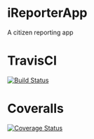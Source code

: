 # iReporterApp
A citizen reporting app


# TravisCI
[![Build Status](https://travis-ci.org/Chiazokam/iReporterApp.svg?branch=master)](https://travis-ci.org/Chiazokam/iReporterApp)

# Coveralls
[![Coverage Status](https://coveralls.io/repos/github/Chiazokam/iReporterApp/badge.svg?branch=master)](https://coveralls.io/github/Chiazokam/iReporterApp?branch=master)
